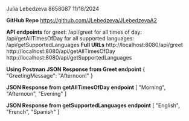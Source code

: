 Julia Lebedzeva
8658087
11/18/2024

**GitHub Repo**
https://github.com/JLebedzeva/JLebedzevaA2

**API endpoints**
for greet: /api/greet
for all times of day: /api/getAllTimesOfDay
for all supported languages: /api/getSupportedLanguages
**Full URLs**
http://localhost:8080/api/greet
http://localhost:8080/api/getAllTimesOfDay
http://localhost:8080/api/getSupportedLanguages



**Using Postman**
**JSON Response from Greet endpoint**
{
    "GreetingMessage": "Afternoon!"
}

**JSON Response from getAllTimesOfDay endpoint**
[
    "Morning",
    "Afternoon",
    "Evening"
]

**JSON Response from getSupportedLanguages endpoint**
[
    "English",
    "French",
    "Spanish"
]